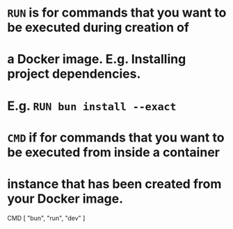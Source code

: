 # `RUN` is for commands that you want to be executed during creation of
# a Docker image. E.g. Installing project dependencies.
# E.g. `RUN bun install --exact` 

# `CMD` if for commands that you want to be executed from inside a container
# instance that has been created from your Docker image.
CMD [ "bun", "run", "dev" ]
